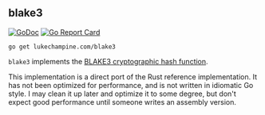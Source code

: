 blake3
------

[![GoDoc](https://godoc.org/lukechampine.com/blake3?status.svg)](https://godoc.org/lukechampine.com/blake3)
[![Go Report Card](http://goreportcard.com/badge/lukechampine.com/blake3)](https://goreportcard.com/report/lukechampine.com/blake3)

```
go get lukechampine.com/blake3
```

`blake3` implements the [BLAKE3 cryptographic hash function](https://github.com/BLAKE3-team/BLAKE3).

This implementation is a direct port of the Rust reference implementation. It
has not been optimized for performance, and is not written in idiomatic Go
style. I may clean it up later and optimize it to some degree, but don't expect
good performance until someone writes an assembly version.
